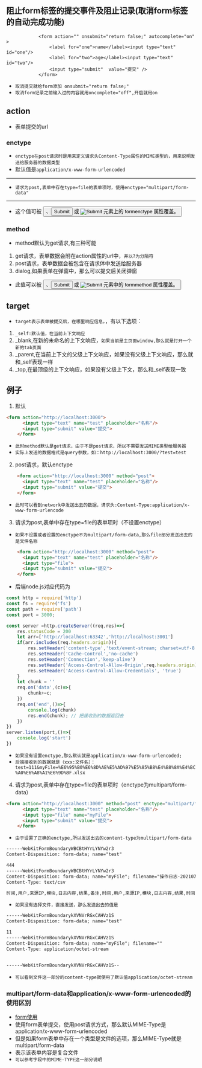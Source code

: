 ## 阻止form标签的提交事件及阻止记录(取消form标签的自动完成功能)
```
			<form action="" onsubmit="return false;" autocomplete="on" >
				<label for="one">name</label><input type="text" id="one"/>
				<label for="two">age</label><input type="text" id="two"/>
				<input type="submit"  value="提交" />
			</form>
```
* `取消提交就给form添加 onsubmit="return false;"`
* `取消form记录之前输入过的内容就用oncomplete="off",开启就用on`

## action
* 表单提交的url

### enctype
* `enctype在post请求时是用来定义请求头Content-Type属性的MIME类型的，用来说明发送给服务器的数据类型`
* 默认值是`application/x-www-form-urlencoded`
---
* `请求为post,表单中存在type=file的表单项时，使用enctype="multipart/form-data"`
---
* 这个值可被 <button>、<input type="submit"> 或 <input type="image"> 元素上的 formenctype 属性覆盖。

### method
* method默认为get请求,有三种可能
1. get请求，表单数据会附在action属性的url中，`并以?为分隔符`
2. post请求，表单数据会被包含在请求体中发送给服务器
3. dialog,如果表单在弹窗中，那么可以提交后关闭弹窗
* 此值可以被 <button>、<input type="submit"> 或 <input type="image"> 元素中的 formmethod 属性覆盖。

## target
* `target表示表单被提交后，在哪里响应信息。`，有以下选项：
1. `_self:默认值，在当前上下文响应`
2. _blank,在新的未命名的上下文响应，`如果当前是主页面window,那么就是打开一个新的tab页面`
3. _parent,在当前上下文的父级上下文响应，如果没有父级上下文响应，那么就和_self表现一样
4. _top,在最顶级的上下文响应，如果没有父级上下文，那么和_self表现一致

## 例子
1. 默认
```html
<form action="http://localhost:3000">
      <input type="text" name="test" placeholder="名称"/>
      <input type="submit" value="提交">
    </form>
```
* `此时method默认是get请求，由于不是post请求，所以不需要发送MIME类型给服务器`
* `实际上发送的数据格式是query参数，如：http://localhost:3000/?test=test`
2. post请求，默认enctype
```html
    <form action="http://localhost:3000" method="post">
      <input type="text" name="test" placeholder="名称"/>
      <input type="submit" value="提交">
    </form>
```
* `此时可以看到network中发送出去的数据，请求头:Content-Type:application/x-www-form-urlencode`
3. 请求为post,表单中存在type=file的表单项时（不设置enctype）
* `如果不设置或者设置的enctype不为multipart/form-data,那么file部分发送出去的是文件名称`
```html
    <form action="http://localhost:3000" method="post">
      <input type="text" name="test" placeholder="名称"/>
      <input type="file">
      <input type="submit" value="提交">
    </form>
```
* 后端node.js对应代码为
```javascript
const http = require('http')
const fs = require('fs')
const path = require('path')
const port = 3000;

const server =http.createServer((req,res)=>{
    res.statusCode = 200
    let arr=['http://localhost:63342','http://localhost:3001']
    if(arr.includes(req.headers.origin)){
        res.setHeader('content-type','text/event-stream; charset=utf-8')
        res.setHeader('Cache-Control','no-cache')
        res.setHeader('Connection','keep-alive')
        res.setHeader('Access-Control-Allow-Origin',req.headers.origin) // req.headers.origin
        res.setHeader('Access-Control-Allow-Credentials', 'true')
    }
    let chunk = ''
    req.on('data',(c)=>{
        chunk+=c;
    })
    req.on('end',()=>{
        console.log(chunk) 
        res.end(chunk); // 把接收到的数据返回去
    })
})
server.listen(port,()=>{
    console.log('start')
})
```
* `如果没有设置enctype,那么默认就是application/x-www-form-urlencoded;`
* `后端接收到的数据就是（xxx:文件名）：test=111&myFile=%E6%95%B0%E6%8D%AE%E5%AD%97%E5%85%B8%E4%B8%8A%E4%BC%A0%E6%A8%A1%E6%9D%BF.xlsx`
4. 请求为post,表单中存在type=file的表单项时（enctype为multipart/form-data）
```html
<form action="http://localhost:3000" method="post" enctype="multipart/form-data">
      <input type="text" name="test" placeholder="名称"/>
      <input type="file" name="myFile">
      <input type="submit" value="提交">
    </form>
```
* `由于设置了正确的enctype,所以发送出去的content-type为multipart/form-data`
```html
------WebKitFormBoundaryWBCBtHYrLYNYw2r3
Content-Disposition: form-data; name="test"

444
------WebKitFormBoundaryWBCBtHYrLYNYw2r3
Content-Disposition: form-data; name="myFile"; filename="操作日志-20210726161002083.csv"
Content-Type: text/csv

时间,用户,来源IP,模块,日志内容,结果,备注,时间,用户,来源IP,模块,日志内容,结果,时间,用户,来源IP,
```
* `如果没有选择文件，直接发送，那么发送出去的值是`
```html
------WebKitFormBoundarykXVNVrRGxCAHVz1S
Content-Disposition: form-data; name="test"

11
------WebKitFormBoundarykXVNVrRGxCAHVz1S
Content-Disposition: form-data; name="myFile"; filename=""
Content-Type: application/octet-stream


------WebKitFormBoundarykXVNVrRGxCAHVz1S--
```
* `可以看到文件这一部分的content-type就使用了默认值application/octet-stream`

### multipart/form-data和application/x-www-form-urlencoded的使用区别
* [form使用]("https://www.cnblogs.com/gaocy/p/9667510.html")
* 使用form表单提交，使用post请求方式，那么默认MIME-Type是application/x-www-form-urlencoded
* 但是如果form表单中存在一个类型是文件的选项，那么MIME-Type就是multipart/form-data
* 表示该表单内容是复合文件
* `可以参考字段中的MIME-TYPE这一部分说明`
